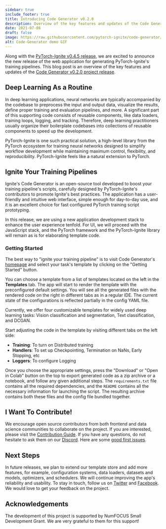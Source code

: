 ```yaml
---
sidebar: true
include_footer: true
title: Introducing Code Generator v0.2.0
description: Overview of the key features and updates of the Code Generator v0.2.0 project release
date: 2021-07-08
draft: false
image: https://raw.githubusercontent.com/pytorch-ignite/code-generator/main/src/assets/code-generator-demo.gif
alt: Code-Generator demo GIF
---
```


Along with the [PyTorch-Ignite v0.4.5 release](https://github.com/pytorch/ignite/releases/tag/v0.4.5), we are excited to announce the new release of the web application for generating PyTorch-Ignite's training pipelines. This blog post is an overview of the key features and updates of the [Code Generator v0.2.0 project release](https://github.com/pytorch-ignite/code-generator/releases/tag/v0.2.0).

<!--more-->

## Deep Learning As a Routine

In deep learning applications, neural networks are typically accompanied by the codebase to preprocess the input and output data, visualize the results, define proper training and evaluation pipelines, and more. A significant part of this supporting code consists of reusable components, like data loaders, training loops, logging, and tracking. Therefore, deep learning practitioners usually organize their boilerplate codebases into collections of reusable components to speed up the development.

PyTorch-Ignite is one such practical solution, a high-level library from the PyTorch ecosystem for training neural networks designed to simplify workflow development while maintaining maximum control, flexibility, and reproducibility. PyTorch-Ignite feels like a natural extension to PyTorch.

## Ignite Your Training Pipelines

Ignite's Code Generator is an open-source tool developed to boost your training pipeline's scripts, carefully designed by PyTorch-Ignite's contributors to promote Ignite's best practices. The application has a user-friendly and intuitive web interface, simple enough for day-to-day use, and it is an excellent choice for fast configured PyTorch training script prototyping.

In this release, we are using a new application development stack to enhance the user experience tenfold. For UI, we will proceed with the JavaScript stack, and the PyTorch framework and the PyTorch-Ignite library will remain as is for elaborating template code.

### Getting Started

The best way to "ignite your training pipeline" is to visit Code Generator's [homepage](https://code-generator.pytorch-ignite.ai/) and select your task's template by clicking on the "Getting Started" button.

You can choose a template from a list of templates located on the left in the **Templates** tab. The app will start to render the template with the preconfigured default settings. You will see all the generated files with the rendered code on the right in different tabs as in a regular IDE. The current state of the configurations is reflected partially in the config YAML file.

Currently, we offer four customizable templates for widely used deep learning tasks: Vision classification and segmentation, Text classification, and DCGAN.

Start adjusting the code in the template by visiting different tabs on the left side:

- **Training**: To turn on Distributed training
- **Handlers**: To set up Checkpointing, Termination on NaNs, Early Stopping, etc
- **Loggers**: To configure Logging

Once you choose the appropriate settings, press the "Download" or "Open in Colab" button on the top to export generated code as a zip archive or a notebook, and follow any given additional steps. The `requirements.txt` file contains all the required dependencies, and the `README` contains all the necessary information for launching the script. The resulting archive contains both these files and the config file bundled together.

## I Want To Contribute!

We encourage open source contributors from both frontend and data science communities to collaborate on the project. If you are interested, please visit the [Contribution Guide](https://github.com/pytorch-ignite/code-generator/blob/main/CONTRIBUTING.md). If you have any questions, do not hesitate to ask them on our [Discord](https://discord.com/invite/djZtm3EmKj). Here are some [good first issues](https://github.com/pytorch-ignite/code-generator/issues?q=is%3Aopen+is%3Aissue+label%3A%22good+first+issue%22).

## Next Steps

In future releases, we plan to extend our template store and add more features, for example, configuration systems, data loaders, datasets and models, optimizers, and schedulers. We will continue improving the app's reliability and usability. To stay in touch, follow us on [Twitter](https://twitter.com/pytorch_ignite) and [Facebook](https://facebook.com/PyTorch-Ignite-Community-105837321694508). We would love to get your feedback on the project.

## Acknowledgements

The development of this project is supported by NumFOCUS Small Development Grant. We are very grateful to them for this support!
